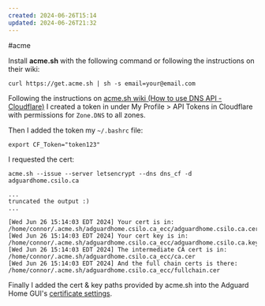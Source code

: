 ```yaml
---
created: 2024-06-26T15:14
updated: 2024-06-26T21:32
---
```

#acme

Install **acme.sh** with the following command or following the instructions on their wiki:

```
curl https://get.acme.sh | sh -s email=your@email.com
```

Following the instructions on [acme.sh wiki (How to use DNS API - Cloudflare)](https://github.com/acmesh-official/acme.sh/wiki/dnsapi#dns_cf) I created a token in under My Profile > API Tokens in Cloudflare with permissions for `Zone.DNS` to all zones.

Then I added the token my `~/.bashrc` file:

```
export CF_Token="token123"
```

I requested the cert:

```
acme.sh --issue --server letsencrypt --dns dns_cf -d adguardhome.csilo.ca

...
truncated the output :)
...

[Wed Jun 26 15:14:03 EDT 2024] Your cert is in: /home/connor/.acme.sh/adguardhome.csilo.ca_ecc/adguardhome.csilo.ca.cer
[Wed Jun 26 15:14:03 EDT 2024] Your cert key is in: /home/connor/.acme.sh/adguardhome.csilo.ca_ecc/adguardhome.csilo.ca.key
[Wed Jun 26 15:14:03 EDT 2024] The intermediate CA cert is in: /home/connor/.acme.sh/adguardhome.csilo.ca_ecc/ca.cer
[Wed Jun 26 15:14:03 EDT 2024] And the full chain certs is there: /home/connor/.acme.sh/adguardhome.csilo.ca_ecc/fullchain.cer
```

Finally I added the cert & key paths provided by acme.sh into the Adguard Home GUI's [certificate settings](https://github.com/AdguardTeam/AdGuardHome/wiki/Encryption#configure-home).